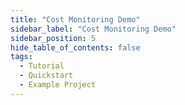 ```yaml
---
title: "Cost Monitoring Demo"
sidebar_label: "Cost Monitoring Demo"
sidebar_position: 5
hide_table_of_contents: false
tags:
  - Tutorial
  - Quickstart
  - Example Project
---
```

